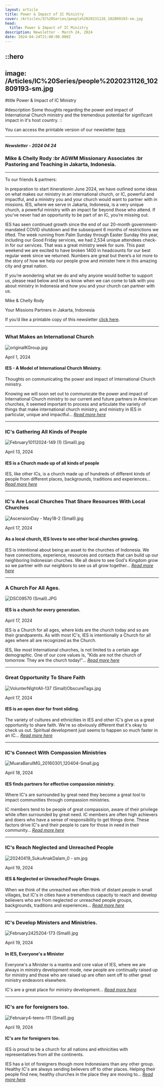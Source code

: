 ```yaml
---
layout: article
title: Power & Impact of IC Ministry
cover: /Articles/IC%20Series/people%2020231126_102809193-sm.jpg
head:
  title: Power & Impact of IC Ministry
description: Newsletter - March 24, 2024
date: 2024-04-24T21:00:00.000Z
---
```


::hero
---
image: /Articles/IC%20Series/people%2020231126_102809193-sm.jpg
---
#title
Power & Impact of IC Ministry

#description
Some thoughts regarding the power and impact of International Church ministry and the tremendous potential for significant impact in it's host country.
::

You can access the printable version of our newsletter [here](https://therodys.com/communications/20240424/20240424%20-%20Newsletter%20Print%20Copy%20-%20IC%20Ministry.pdf)

---

##### Newsletter - 2024 04 24

### Mike & Chelly Rody :br AGWM Missionary Associates :br Pastoring and Teaching in Jakarta, Indonesia.

---

To our friends & partners:

In preparation to start itinerationin June 2024, we have outlined some ideas on what makes our ministry in an international church, or IC, powerful and impactful, and a ministry you and your church would want to partner with in missions. IES, where we serve in Jakarta, Indonesia, is a very unique church, a powerful ministry with an impact far beyond those who attend. If you’ve never had an opportunity to be part of an IC, you’re missing out.

IES has seen continued growth since the end of our 20-month government-mandated COVID shutdown and the subsequent 6 months of restrictions we lifted. The week running from Palm Sunday through Easter Sunday this year, including our Good Friday services, we had 2,534 unique attendees check-in for our services. That was a great ministry week for sure. This past weekend we are excited to have broken 1400 in headcounts for our best regular week since we returned. Numbers are great but there’s a lot more to the story of how we help our people grow and minister here in this amazing city and great nation.

If you’re wondering what we do and why anyone would bother to support us, please read below and let us know when we can come to talk with you about ministry in Indonesia and how you and your church can partner with us.

Mike & Chelly Rody

Your Missions Partners in Jakarta, Indonesia

If you’d like a printable copy of this newsletter [click here](https://therodys.com/communications/20240424/20240424%20-%20Newsletter%20Print%20Copy%20-%20IC%20Ministry.pdf).

---

### What Makes an International Church

![originalKGroup.jpg](/Articles/IC%20Series/originalKGroup.jpg)

April 1, 2024

#### IES - A Model of International Church Ministry.

Thoughts on communicating the power and impact of International Church ministry.

Knowing we will soon set out to communicate the power and impact of International Church ministry to our current and future partners in American churches, it seemed important to process and articulate the variety of things that make international church ministry, and ministry in IES in particular, unique and impactful… [_Read more here_](https://therodys.com/articles/ic-series)

---

### IC's Gathering All Kinds of People

![February10112024-149 (1) (Small).jpg](/Articles/IC%20Series/February10112024-149%20\(1\)%20\(Small\).jpg)

April 13, 2024

#### IES is a Church made up of all kinds of people

IES, like other ICs, is a church made up of hundreds of different kinds of people from different places, backgrounds, traditions and experiences… [_Read more here_](https://therodys.com/articles/ic-series/ies-an-ic-gathering-all-kinds-of-people)

---

### IC's Are Local Churches That Share Resources With Local Churches

![AscensionDay - May18-2 (Small).jpg](/Articles/IC%20Series/AscensionDay%20-%20May18-2%20\(Small\).jpg)

April 17, 2024

#### As a local church, IES loves to see other local churches growing.

IES is intentional about being an asset to the churches of Indonesia. We have connections, experience, resources and contacts that can build up our neighboring Indonesian churches. We all desire to see God's Kingdom grow so we partner with our neighbors to see us all grow together… [_Read more here_](https://therodys.com/articles/ic-series/resource-for-local-churches)

---

### A Church For All Ages.

![DSC09570 (Small).JPG](/Articles/IC%20Series/DSC09570%20\(Small\).JPG)

#### IES is a church for every generation.

April 17, 2024

IES is a Church for all ages, where kids are the church today and so are their grandparents. As with most IC's, IES is intentionally a Church for all ages where all are recognized as the Church.

IES, like most International churches, is not limited to a certain age demographic. One of our core values is, "Kids are not the church of tomorrow. They are the church today!"… [_Read more here_](https://therodys.com/articles/ic-series/a-church-of-all-ages)

---

### Great Opportunity To Share Faith

![VolunterNIghtAll-137 (Small)ObscureTags.jpg](/Articles/IC%20Series/VolunterNIghtAll-137%20\(Small\)ObscureTags.jpg)

April 17, 2024

#### IES is an open door for front sliding.

The variety of cultures and ethnicities in IES and other IC's give us a great opportunity to share faith. We're so obviously different that it's okay to check us out. Spiritual development just seems to happen so much faster in an IC… [_Read more here_](https://therodys.com/articles/ic-series/great-opportunity-to-share-faith)

---

### IC's Connect With Compassion Ministries

![MuaraBaruIMG\_20160301\_120404-Small.jpg](/Articles/IC%20Series/MuaraBaruIMG_20160301_120404-Small.jpg)

April 18, 2024

#### IES finds partners for effective compassion ministry.

Where IC's are surrounded by great need they become a great tool to impact communities through compassion ministries.

IC members tend to be people of great compassion, aware of their privilege while often surrounded by great need. IC members are often high achievers and doers who have a sense of responsibility to get things done. These factors drive IC's and their people to care for those in need in their community… [_Read more here_](https://therodys.com/articles/ic-series/compassion)

---

### IC's Reach Neglected and Unreached People

![20240419\_SukuAnakDalam\_0 - sm.jpg](/Articles/IC%20Series/20240419_SukuAnakDalam_0%20-%20sm.jpg)

April 19, 2024

#### IES & Neglected or Unreached People Groups.

When we think of the unreached we often think of distant people in small villages, but IC's in cities have a tremendous capacity to reach and develop believers who are from neglected or unreached people groups, backgrounds, traditions and experiences… [_Read more here_](https://therodys.com/articles/ic-series/neglected-and-unreached-people)

---

### IC's Develop Ministers and Ministries.

![February2425204-173 (Small).jpg](/Articles/IC%20Series/February2425204-173%20\(Small\).jpg)

April 19, 2024

#### In IES, Everyone's a Minister

Everyone's a Minister is a mantra and core value of IES, where we are always in ministry development mode, new people are continually raised up for ministry and those who are raised up are often sent off to other great ministry endeavors elsewhere.

IC's are a great place for ministry development… [_Read more here_](https://therodys.com/articles/ic-series/ministry-and-minister-development)

---

### IC's are for foreigners too.

![February4-teens-111 (Small).jpg](/Articles/IC%20Series/February4-teens-111%20\(Small\).jpg)

April 19, 2024

#### IC's are for foreigners too.

IES is proud to be a church for all nations and ethnicities with representatives from all the continents.

IES has a lot of foreigners though more Indonesians than any other group. Healthy IC's are always sending believers off to other places. Helping their people find new, healthy churches in the place they are moving to… [_Read more here_](https://therodys.com/articles/ic-series/international-churches-are-for-foreigners-too)
